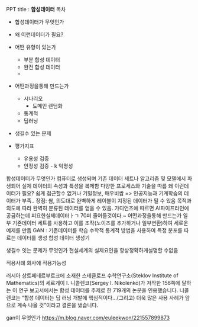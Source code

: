 PPT 
title : **합성데이터**
목차
- 합성데이터가 무엇인가
- 왜 이런데이터가 필요?
- 어떤 유형이 있는가
	- 부분 합성 데이터
	- 완전 합성 데이터
	- 
- 어떤과정을통해 만드는가
	- 시나리오
		- 도메인 렌덤화
	- 통계적
	- 딥러닝

- 생길수 있는 문제
- 평가지표
	- 유용성 검증
	- 안정성 검증 - k 익명성


합성데이터가 무엇인가
컴퓨터로 생성되며 기존 데이터 세트나 알고리즘 및 모델에서 파생되어 실제 데이터의 속성과 특성을 복제함
다양한 프로세스와 기술을 따름
왜 이런데이터가 필요?
쉽게 접근할수 없거나 기밀정보, 매우비쌈 => 인공지능과 기계학습의 데이터가 부족..
장점: 쌈, 의도대로 완벽하게 레이블이 지정된 데이터가 될 수 있음
목적과 의도에 따라 완벽히 분류된 데이터를 얻을 수 있음.
가디언즈에 따르면 AI파이프라인에 공금하는데 피요한실제데이터ㅏㄱ 70퍼 줄어들것이다.~
어떤과정을통해 만드는가
일부 기존데이터 세트를 사용하고 이를 조작(노이즈를 추가하거나 일부변환)하여 세로운 예제를 만듬
GAN : 기존데이터를 학습
수학적 통계적 방법을 사용하여 특정 분포를 따르는 데이터를 생성 합성 데이터 생성기

생길수 잇는 문제가 무엇인가
현실세계의 실제요인을 항상정확하게설명할 수없음

적용사례
회사에 적용가능성 

러시아 상트페테르부르크에 소재한 스테클로프 수학연구소(Steklov Institute of Mathematics)의 세르게이 I. 니콜렌코(Sergey I. Nikolenko)가 저작한 156쪽에 달하는 이 연구 보고서에서는 합성 데이터를 주제로 한 719개의 논문을 인용했습니다. 니콜렌코는 “합성 데이터는 딥 러닝 개발에 핵심적이다…(그리고) 더욱 많은 사용 사례가 앞으로 계속 나올 것”이라고 결론을 냈습니다.

gan이 무엇인가
https://m.blog.naver.com/euleekwon/221557899873


